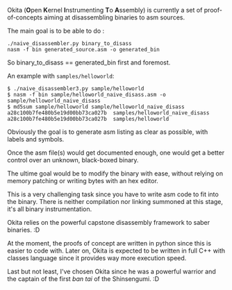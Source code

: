 Okita (**O**pen **K**ernel **I**nstrumenting **T**o **A**ssembly) is currently a set of proof-of-concepts aiming at disassembling binaries to asm sources.

The main goal is to be able to do :

```
./naive_disassembler.py binary_to_disass
nasm -f bin generated_source.asm -o generated_bin
```

So binary_to_disass == generated_bin first and foremost.

An example with `samples/helloworld`:

```
$ ./naive_disassembler3.py sample/helloworld
$ nasm -f bin sample/helloworld_naive_disass.asm -o sample/helloworld_naive_disass
$ md5sum sample/helloworld sample/helloworld_naive_disass
a28c100b7fe480b5e19d00bb73ca027b  samples/helloworld_naive_disass
a28c100b7fe480b5e19d00bb73ca027b  samples/helloworld
```

Obviously the goal is to generate asm listing as clear as possible, with labels and symbols.

Once the asm file(s) would get documented enough, one would get a better control over an unknown, black-boxed binary.

The ultime goal would be to modify the binary with ease, without relying on memory patching or writing bytes with an hex editor.

This is a very challenging task since you have to write asm code to fit into the binary. There is neither compilation nor linking summoned at this stage,
it's all binary instrumentation.

Okita relies on the powerful capstone disassembly framework to saber binaries. :D

At the moment, the proofs of concept are written in python since this is easier to code with.
Later on, Okita is expected to be written in full C++ with classes language since it provides way more execution speed.


Last but not least, I've chosen Okita since he was a powerful warrior and the captain of the first *ban tai* of the Shinsengumi. :D
